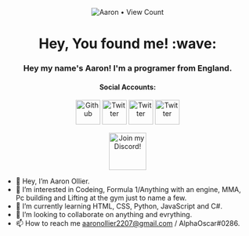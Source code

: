 <p align="center"><img src="https://profile-counter.glitch.me/{Aaron-Ollier}/count.svg" alt="Aaron • View Count"/></p>

<h1 align="center">Hey, You found me! :wave:</h1>
<h3 align="center">Hey my name's Aaron! I'm a programer from England.</h3>

<!--
<p align="center">Check Out My Site!</a></p>-->


<h4 align="center">Social Accounts:</h4>

<p align="center">
	<a href="https://github.com/Aaron-Ollier"><img src="https://cdn4.iconfinder.com/data/icons/social-media-2069/130/_Social_Media_One-128.png" height="50px" alt="Github"/></a>
	<a href="https://www.reddit.com/user/LRNINJAz" target="_blank"><img src="![image](https://user-images.githubusercontent.com/102698678/184458707-e8c552e0-8a09-4722-9750-9e9666ded67e.png)" height="50px" alt="Twitter"/></a>
	<a href="https://twitter.com/Alpha.Zero" target="_blank"><img src="https://cdn4.iconfinder.com/data/icons/social-media-2069/130/_Twitter-128.png" height="50px" alt="Twitter"/></a>
	<a href="https://open.spotify.com/user/johnollier16?si=239669272138486f" target="_blank"><img src="https://cdn4.iconfinder.com/data/icons/social-media-2069/130/_Social_Media_Three-128.png" height="50px" alt="Twitter"/></a>
</p>



<p align="center">
	<a href="https://discord.gg/NMUeYSHwuV" title="Join our Discord!" target="_blank">
		<img draggable="false" src="https://discordapp.com/api/guilds/775364324083499038/widget.png?style=banner2" height="76px" draggable="false" alt="Join my Discord!"/>
	</a>
</p>


- 👋 Hey, I’m Aaron Ollier.
- 👀 I’m interested in Codeing, Formula 1/Anything with an engine, MMA, Pc building and Lifting at the gym just to name a few.
- 🌱 I’m currently learning HTML, CSS, Python, JavaScript and C#. 
- 💞️ I’m looking to collaborate on anything and evrything.
- 📫 How to reach me aaronollier2207@gmail.com / AlphaOscar#0286.

<!---
Aaron-Ollier/Aaron-Ollier is a ✨ special ✨ repository because its `README.md` (this file) appears on your GitHub profile.
You can click the Preview link to take a look at your changes.
--->
